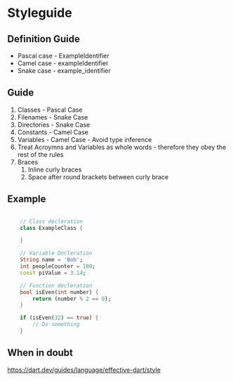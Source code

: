 # Styleguide

## Definition Guide

* Pascal case - ExampleIdentifier
* Camel case - exampleIdentifier
* Snake case - example_identifier

## Guide

1. Classes - Pascal Case
2. Filenames - Snake Case
3. Directories - Snake Case
4. Constants - Camel Case
5. Variables - Camel Case - Avoid type inference
6. Treat Acroymns and Variables as whole words - therefore they obey the rest of the rules
7. Braces
   1. Inline curly braces
   2. Space after round brackets between curly brace

## Example

```dart

    // Class decleration
    class ExampleClass {

    }

    // Variable Decleration
    String name = 'Bob';
    int peopleCounter = 100;
    const piValue = 3.14;

    // Function decleration
    bool isEven(int number) {
        return (number % 2 == 0);
    }

    if (isEven(32) == true) {
        // Do something
    }
```

## When in doubt

https://dart.dev/guides/language/effective-dart/style